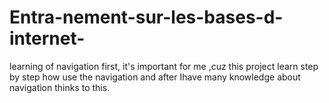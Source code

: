 # Entra-nement-sur-les-bases-d-internet-
learning of navigation
first, it's important for me ,cuz this project learn step by step how use the navigation and after Ihave many knowledge about navigation thinks to this. 
